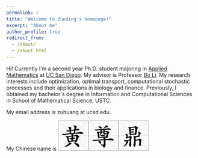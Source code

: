 ```yaml
---
permalink: /
title: "Welcome to Zunding's homepage!"
excerpt: "About me"
author_profile: true
redirect_from: 
  - /about/
  - /about.html
---
```


Hi! Currently I’m a second year Ph.D. student majoring in [Applied Mathematics](https://math.ucsd.edu/) at [UC San Diego](https://ucsd.edu/). My advisor is Professor [Bo Li](https://mathweb.ucsd.edu/~bli/). My research interests include optimization, optimal transport, computational stochastic processes and their applications in biology and finance. Previously, I obtained my bachelor's degree in Information and Computational Sciences in School of Mathematical Science, USTC.

My email address is zuhuang at ucsd.edu.

My Chinese name is <img src='/images/Huang.png'><img src='/images/Zun.png'><img src='/images/Ding.png'>
